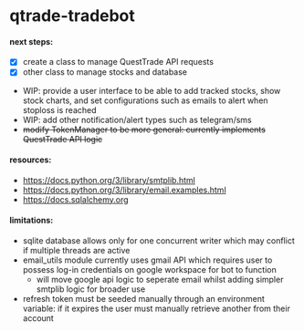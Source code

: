 # qtrade-tradebot


#### next steps:
- [x] create a class to manage QuestTrade API requests
- [x] other class to manage stocks and database
- WIP: provide a user interface to be able to add tracked stocks, show stock charts, and set configurations such as emails to alert when stoploss is reached
- WIP: add other notification/alert types such as telegram/sms
- ~~modify TokenManager to be more general: currently implements QuestTrade API logic~~



#### resources:
- https://docs.python.org/3/library/smtplib.html
- https://docs.python.org/3/library/email.examples.html
- https://docs.sqlalchemy.org


#### limitations:
- sqlite database allows only for one concurrent writer which may conflict if multiple threads are active
- email_utils module currently uses gmail API which requires user to possess log-in credentials on google workspace for bot to function
    - will move google api logic to seperate email whilst adding simpler smtplib logic for broader use
- refresh token must be seeded manually through an environment variable: if it expires the user must manually retrieve another from their account
